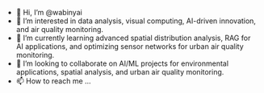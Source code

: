 - 👋 Hi, I’m @wabinyai
- 👀 I’m interested in data analysis, visual computing, AI-driven innovation, and air quality monitoring.
- 🌱 I’m currently learning advanced spatial distribution analysis, RAG for AI applications, and optimizing sensor networks for urban air quality monitoring.
- 💞️ I’m looking to collaborate on AI/ML projects for environmental applications, spatial analysis, and urban air quality monitoring.
- 📫 How to reach me ...

<!---
wabinyai/wabinyai is a ✨ special ✨ repository because its `README.md` (this file) appears on your GitHub profile.
You can click the Preview link to take a look at your changes.
--->
